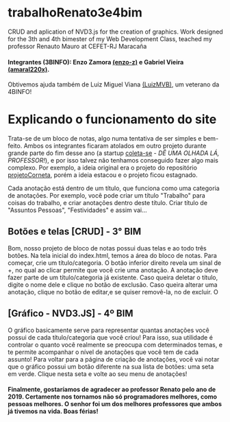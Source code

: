 # trabalhoRenato3e4bim
CRUD and aplication of NVD3.js for the creation of graphics. Work designed for the 3th and 4th bimester of my Web Development Class, teached my professor Renauto Mauro at CEFET-RJ Maracaña

#### Integrantes (3BINFO): Enzo Zamora [(enzo-z)](https://github.com/enzo-z/) e Gabriel Vieira [(amaral220x)](https://github.com/amaral220x). 
Obtivemos ajuda também de Luiz Miguel Viana [(LuizMVB)](https://github.com/LuizMVB), um veterano da 4BINFO!

# Explicando o funcionamento do site 

Trata-se de um bloco de notas, algo numa tentativa de ser simples e bem-feito. Ambos os integrantes ficaram atolados em outro projeto durante grande parte do fim desse ano (a startup [coleta-se](https://github.com/vvesly/coleta-se) - _DÊ UMA OLHADA LÁ, PROFESSOR!_), e por isso talvez não tenhamos conseguido fazer algo mais complexo. Por exemplo, a ideia original era o projeto do repositório [projetoCorneta](https://github.com/enzo-z/projetoCorneta), porém a ideia estacou e o projeto ficou estagnado. 

Cada anotação está dentro de um título, que funciona como uma categoria de anotações. Por exemplo, você pode criar um título "Trabalho" para coisas do trabalho, e criar anotações dentro deste título. Criar título de "Assuntos Pessoas", "Festividades" e assim vai...

## Botões e telas [CRUD] - 3° BIM

Bom, nosso projeto de bloco de notas possui duas telas e ao todo três botões. Na tela inicial do index.html, temos a área do bloco de notas. Para começar, crie um título/categoria. O botão inferior direito revela um sinal de +, no qual ao clicar permite que você crie uma anotação. A anotação deve fazer parte de um título/categoria já existente. 
Caso queira deletar o título, digite o nome dele e clique no botão de exclusão. Caso queira alterar uma anotação, clique no botão de editar,e se quiser removê-la, no de excluir. O

## [Gráfico - NVD3.JS] - 4º BIM 

O gráfico basicamente serve para representar quantas anotações você possui de cada título/categoria que você criou! Para isso, sua utilidade é controlar o quanto você realmente se preocupa com determinados temas, e te permite acompanhar o nível de anotações que você tem de cada assunto!
Para voltar para a página de criação de anotações, você vai notar que o gráfico possui um botão diferente na sua lista de botões: uma seta em verde. Clique nesta seta e volte ao seu menu de anotações!


#### Finalmente, gostaríamos de agradecer ao professor Renato pelo ano de 2019. Certamente nos tornamos não só programadores melhores, como pessoas melhores. O senhor foi um dos melhores professores que ambos já tivemos na vida. Boas férias!